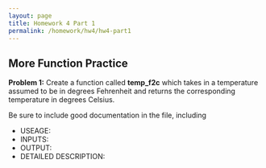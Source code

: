 ```yaml
---
layout: page
title: Homework 4 Part 1
permalink: /homework/hw4/hw4-part1
---
```


## More Function Practice

**Problem 1:**
Create a function called **temp_f2c** which takes in a temperature assumed to be in degrees Fehrenheit and returns the corresponding temperature in degrees Celsius.

Be sure to include good documentation in the file, including
* USEAGE:
* INPUTS:
* OUTPUT:
* DETAILED DESCRIPTION:


